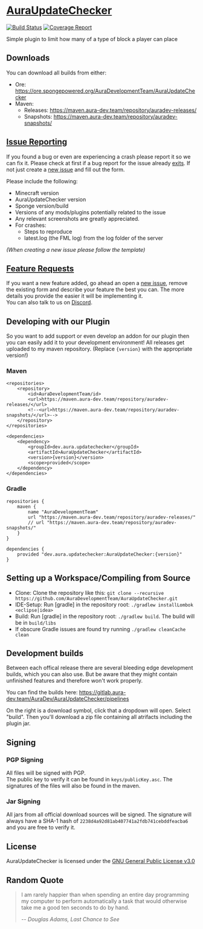 # [AuraUpdateChecker](https://github.com/AuraDevelopmentTeam/AuraUpdateChecker)

[![Build Status](https://gitlab.aura-dev.team/AuraDev/AuraUpdateChecker/badges/master/build.svg)](https://gitlab.aura-dev.team/AuraDev/AuraUpdateChecker/pipelines)
[![Coverage Report](https://gitlab.aura-dev.team/AuraDev/AuraUpdateChecker/badges/master/coverage.svg)](https://gitlab.aura-dev.team/AuraDev/AuraUpdateChecker/pipelines)

Simple plugin to limit how many of a type of block a player can place

## Downloads

You can download all builds from either:

- Ore: https://ore.spongepowered.org/AuraDevelopmentTeam/AuraUpdateChecker
- Maven:
  - Releases: https://maven.aura-dev.team/repository/auradev-releases/
  - Snapshots: https://maven.aura-dev.team/repository/auradev-snapshots/

## [Issue Reporting](https://github.com/AuraDevelopmentTeam/AuraUpdateChecker/issues)

If you found a bug or even are experiencing a crash please report it so we can fix it. Please check at first if a bug report for the issue already
[exits](https://github.com/AuraDevelopmentTeam/AuraUpdateChecker/issues). If not just create a
[new issue](https://github.com/AuraDevelopmentTeam/AuraUpdateChecker/issues/new) and fill out the form.

Please include the following:

* Minecraft version
* AuraUpdateChecker version
* Sponge version/build
* Versions of any mods/plugins potentially related to the issue
* Any relevant screenshots are greatly appreciated.
* For crashes:
  * Steps to reproduce
  * latest.log (the FML log) from the log folder of the server

*(When creating a new issue please follow the template)*

## [Feature Requests](https://github.com/AuraDevelopmentTeam/AuraUpdateChecker/issues)

If you want a new feature added, go ahead an open a [new issue](https://github.com/AuraDevelopmentTeam/InvSync/AuraUpdateChecker/new), remove the existing form and
describe your feature the best you can. The more details you provide the easier it will be implementing it.  
You can also talk to us on [Discord](https://discord.me/bungeechat).

## Developing with our Plugin

So you want to add support or even develop an addon for our plugin then you can easily add it to your development environment! All releases get uploaded to my
maven repository. (Replace `{version}` with the appropriate version!)

### Maven

    <repositories>
        <repository>
            <id>AuraDevelopmentTeam/id>
            <url>https://maven.aura-dev.team/repository/auradev-releases/</url>
            <!--<url>https://maven.aura-dev.team/repository/auradev-snapshots/</url>-->
        </repository>
    </repositories>

    <dependencies>
        <dependency>
            <groupId>dev.aura.updatechecker</groupId>
            <artifactId>AuraUpdateChecker</artifactId>
            <version>{version}</version>
            <scope>provided</scope>
        </dependency>
    </dependencies>

### Gradle

    repositories {
        maven {
            name "AuraDevelopmentTeam"
            url "https://maven.aura-dev.team/repository/auradev-releases/"
            // url "https://maven.aura-dev.team/repository/auradev-snapshots/"
        }
    }

    dependencies {
        provided "dev.aura.updatechecker:AuraUpdateChecker:{version}"
    }

## Setting up a Workspace/Compiling from Source

* Clone: Clone the repository like this: `git clone --recursive https://github.com/AuraDevelopmentTeam/AuraUpdateChecker.git`
* IDE-Setup: Run [gradle] in the repository root: `./gradlew installLombok <eclipse|idea>`
* Build: Run [gradle] in the repository root: `./gradlew build`. The build will be in `build/libs`
* If obscure Gradle issues are found try running `./gradlew cleanCache clean`

## Development builds

Between each offical release there are several bleeding edge development builds, which you can also use. But be aware that they might contain unfinished
features and therefore won't work properly.

You can find the builds here: https://gitlab.aura-dev.team/AuraDev/AuraUpdateChecker/pipelines

On the right is a download symbol, click that a dropdown will open. Select "build". Then you'll download a zip file containing all atrifacts including the
plugin jar.

## Signing

### PGP Signing

All files will be signed with PGP.  
The public key to verify it can be found in `keys/publicKey.asc`. The signatures of the files will also be found in the maven.

### Jar Signing

All jars from all official download sources will be signed. The signature will always have a SHA-1 hash of `2238d4a92d81ab407741a2fdb741cebddfeacba6` and you
are free to verify it.

## License

AuraUpdateChecker is licensed under the [GNU General Public License v3.0](https://www.gnu.org/licenses/gpl-3.0.html)

## Random Quote

> I am rarely happier than when spending an entire day programming my computer to perform automatically a task that would otherwise take me a good ten seconds
> to do by hand.
>
> -- <cite>Douglas Adams, Last Chance to See</cite>
